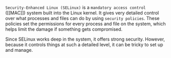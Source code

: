 `Security-Enhanced Linux (SELinux)` is a `mandatory access control` ([[MAC]]) system built into the Linux kernel. It gives very detailed control over what processes and files can do by using `security policies`. These policies set the permissions for every process and file on the system, which helps limit the damage if something gets compromised.

Since SELinux works deep in the system, it offers strong security. However, because it controls things at such a detailed level, it can be tricky to set up and manage.